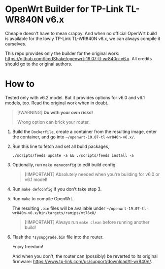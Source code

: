 #   OpenWrt Builder for TP-Link TL-WR840N v6.x

Cheapie doesn't have to mean crappy.
And when no official OpenWrt build is available
for the lowly TP-Link TL-WR840N v6.x,
we can always compile it ourselves.

This repo provides only the builder for the original work:
<https://github.com/IcedShake/openwrt-19.07-tl-wr840n-v6.x>.
All credits should go to the original authors.

#   How to

Tested only with v6.2 model.
But it provides options for v6.0 and v6.1 models, too.
Read the original work when in doubt.

>   [!WARNING]
>   **Do with your own risks!**
>
>   Wrong option can brick your router.

1.  Build the `Dockerfile`,
    create a container from the resulting image,
    enter the container,
    and go into `~/openwrt-19.07-tl-wr840n-v6.x/`.

2.  Run this line to fetch and set all build packages,

    ```shell
    ./scripts/feeds update -a && ./scripts/feeds install -a
    ```

3.  Optionally, run `make menuconfig` to edit build config.

    >   [!IMPORTANT]
    >   Absolutely needed when you're building for v6.0 or v6.1 model!

4.  Run `make defconfig` if you don't take step 3.

5.  Run `make` to compile OpenWrt.

    The resulting `.bin` files will be available under
    `~/openwrt-19.07-tl-wr840n-v6.x/bin/targets/ramips/mt76x8/`

    >   [!IMPORTANT]
    >   Always run `make clean` before running another build!

6.  Flash the `*sysupgrade.bin` file into the router.

    Enjoy freedom!

    And when you don't,
    the router can (possibly) be reverted to its original firmware:
    <https://www.tp-link.com/us/support/download/tl-wr840n/>.


